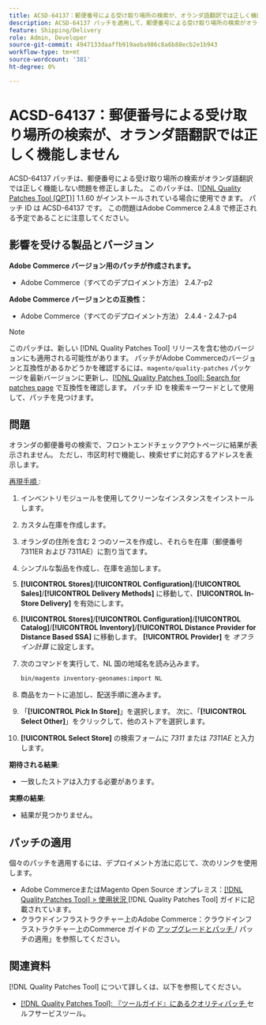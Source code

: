 ```yaml
---
title: ACSD-64137：郵便番号による受け取り場所の検索が、オランダ語翻訳では正しく機能しません
description: ACSD-64137 パッチを適用して、郵便番号による受け取り場所の検索がオランダ語翻訳では正しく機能しない問題を修正してください。
feature: Shipping/Delivery
role: Admin, Developer
source-git-commit: 4947133daaffb919aeba986c8a6b88ecb2e1b943
workflow-type: tm+mt
source-wordcount: '381'
ht-degree: 0%

---
```



# ACSD-64137：郵便番号による受け取り場所の検索が、オランダ語翻訳では正しく機能しません

ACSD-64137 パッチは、郵便番号による受け取り場所の検索がオランダ語翻訳では正しく機能しない問題を修正しました。 このパッチは、[[!DNL Quality Patches Tool (QPT)]](/help/tools/quality-patches-tool/quality-patches-tool-to-self-serve-quality-patches.md) 1.1.60 がインストールされている場合に使用できます。 パッチ ID は ACSD-64137 です。 この問題はAdobe Commerce 2.4.8 で修正される予定であることに注意してください。

## 影響を受ける製品とバージョン

**Adobe Commerce バージョン用のパッチが作成されます。**

* Adobe Commerce（すべてのデプロイメント方法） 2.4.7-p2

**Adobe Commerce バージョンとの互換性：**

* Adobe Commerce（すべてのデプロイメント方法） 2.4.4 - 2.4.7-p4

>[!NOTE]
>
>このパッチは、新しい [!DNL Quality Patches Tool] リリースを含む他のバージョンにも適用される可能性があります。 パッチがAdobe Commerceのバージョンと互換性があるかどうかを確認するには、`magento/quality-patches` パッケージを最新バージョンに更新し、[[!DNL Quality Patches Tool]: Search for patches page](https://experienceleague.adobe.com/tools/commerce-quality-patches/index.html) で互換性を確認します。 パッチ ID を検索キーワードとして使用して、パッチを見つけます。

## 問題

オランダの郵便番号の検索で、フロントエンドチェックアウトページに結果が表示されません。 ただし、市区町村で機能し、検索せずに対応するアドレスを表示します。

<u> 再現手順 </u>:

1. インベントリモジュールを使用してクリーンなインスタンスをインストールします。
1. カスタム在庫を作成します。
1. オランダの住所を含む 2 つのソースを作成し、それらを在庫（郵便番号 7311ER および 7311AE）に割り当てます。
1. シンプルな製品を作成し、在庫を追加します。
1. **[!UICONTROL Stores]**/**[!UICONTROL Configuration]**/**[!UICONTROL Sales]**/**[!UICONTROL Delivery Methods]** に移動して、**[!UICONTROL In-Store Delivery]** を有効にします。
1. **[!UICONTROL Stores]**/**[!UICONTROL Configuration]**/**[!UICONTROL Catalog]**/**[!UICONTROL Inventory]**/**[!UICONTROL Distance Provider for Distance Based SSA]** に移動します。 **[!UICONTROL Provider]** を *オフライン計算* に設定します。
1. 次のコマンドを実行して、NL 国の地域名を読み込みます。

   ```bash
   bin/magento inventory-geonames:import NL
   ```

1. 商品をカートに追加し、配送手順に進みます。
1. 「**[!UICONTROL Pick In Store]**」を選択します。 次に、「**[!UICONTROL Select Other]**」をクリックして、他のストアを選択します。
1. **[!UICONTROL Select Store]** の検索フォームに *7311* または *7311AE* と入力します。


**期待される結果**:

* 一致したストアは入力する必要があります。

**実際の結果**:

* 結果が見つかりません。

## パッチの適用

個々のパッチを適用するには、デプロイメント方法に応じて、次のリンクを使用します。

* Adobe CommerceまたはMagento Open Source オンプレミス：[[!DNL Quality Patches Tool] > 使用状況 ](/help/tools/quality-patches-tool/usage.md)[!DNL Quality Patches Tool] ガイドに記載されています。
* クラウドインフラストラクチャー上のAdobe Commerce：クラウドインフラストラクチャー上のCommerce ガイドの [ アップグレードとパッチ ](https://experienceleague.adobe.com/docs/commerce-cloud-service/user-guide/develop/upgrade/apply-patches.html)/ パッチの適用」を参照してください。


## 関連資料

[!DNL Quality Patches Tool] について詳しくは、以下を参照してください。

* [[!DNL Quality Patches Tool]: 『ツールガイド』にあるクオリティパッチ ](/help/tools/quality-patches-tool/quality-patches-tool-to-self-serve-quality-patches.md) セルフサービスツール。
